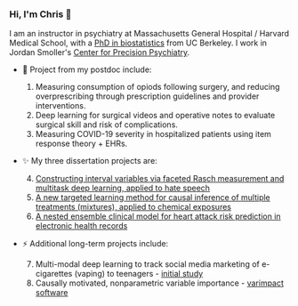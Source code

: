 ### Hi, I'm Chris 👋

I am an instructor in psychiatry at Massachusetts General Hospital / Harvard Medical School, with a [PhD in biostatistics](https://publichealth.berkeley.edu/academics/biostatistics/biostatistics-phd/) from UC Berkeley. I work in Jordan Smoller's [Center for Precision Psychiatry](https://www.massgeneral.org/psychiatry/research/center-for-precision-psychiatry).

- 🌱 Project from my postdoc include:

   1. Measuring consumption of opiods following surgery, and reducing overprescribing through prescription guidelines and provider interventions.
   2. Deep learning for surgical videos and operative notes to evaluate surgical skill and risk of complications.
   3. Measuring COVID-19 severity in hospitalized patients using item response theory + EHRs.

- ✨ My three dissertation projects are:

   4. [Constructing interval variables via faceted Rasch measurement and multitask deep learning, applied to hate speech](https://hatespeech.berkeley.edu)
   5. [A new targeted learning method for causal inference of multiple treatments (mixtures), applied to chemical exposures](https://docs.google.com/presentation/d/1of5I8eLh-zhMSuyrHjSI8JA3jHA6GFGqmm1EVfrqCaI/edit)
   6. [A nested ensemble clinical model for heart attack risk prediction in electronic health records](https://docs.google.com/presentation/d/1jL7ukjJ95T-J0XbCOd2O-eMr4EGpqF5AzP2VxFoYRMA/edit)
- ⚡ Additional long-term projects include:

   7. Multi-modal deep learning to track social media marketing of e-cigarettes (vaping) to teenagers - [initial study](https://www.frontiersin.org/articles/10.3389/fcomm.2019.00075/full)
   8. Causally motivated, nonparametric variable importance - [varimpact software](https://github.com/ck37/varimpact)
<!--
**ck37/ck37** is a ✨ _special_ ✨ repository because its `README.md` (this file) appears on your GitHub profile.

Here are some ideas to get you started:

- 🌱 I’m currently learning ...
- 👯 I’m looking to collaborate on ...

- 💬 Ask me about ...
- 📫 How to reach me: ...
- 😄 Pronouns: ...
- ⚡ Fun fact: ...
-->
